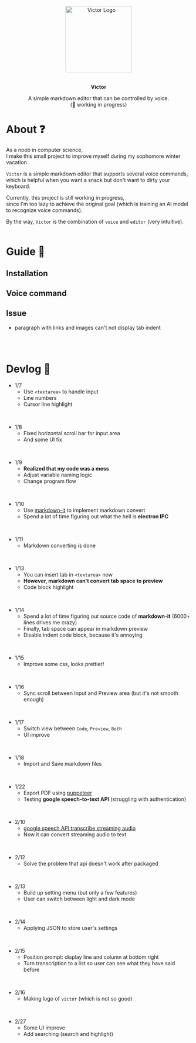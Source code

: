 <div align="center">
  <img alt="Victor Logo" src="https://github.com/Tanimal19/Victor/blob/2780a488d727fe62bc0f57a9ab6769f92bfcdbf7/Logo(no%20text).svg" width="180px">
  <br>
  <br>
  <strong>
    <p>Victor</p>
  </strong>
  <p>
    A simple markdown editor that can be controlled by voice.
    <br>
    (🚧 working in progress)
  </p>
</div>

# About ❓
As a noob in computer science,  
I make this small project to improve myself during my sophomore winter vacation.  
  
`Victor` is a simple markdown editor that supports several voice commands,  
which is helpful when you want a snack but don't want to dirty your keyboard.
  
Currently, this project is still working in progress,  
since I'm too lazy to achieve the original goal (which is training an AI model to recognize voice commands).

By the way, `Victor` is the combination of `voice` and `editor` (very intuitive).
<br>
<br>

# Guide 📖
## Installation

## Voice command

## Issue
- paragraph with links and images can't not display tab indent
<br>

<br>

# Devlog 📝

- 1/7
  - Use `<textarea>` to handle input
  - Line numbers
  - Cursor line highlight
<br>

- 1/8
  - Fixed horizontal scroll bar for input area
  - And some UI fix
<br>

- 1/9
  - **Realized that my code was a mess**
  - Adjust variable naming logic
  - Change program flow
<br>

- 1/10
  - Use [markdown-it](https://github.com/markdown-it/markdown-it) to implement markdown convert
  - Spend a lot of time figuring out what the hell is **electron IPC**
<br>

- 1/11
  - Markdown converting is done
<br>

- 1/13
  - You can insert tab in `<textarea>` now
  - **However, markdown can't convert tab space to preview**
  - Code block highlight
<br>

- 1/14
  - Spend a lot of time figuring out source code of **markdown-it** (6000+ lines drives me crazy)
  - Finally, tab space can appear in markdown preview
  - Disable indent code block, because it's annoying
<br>

- 1/15
  - Improve some css, looks prettier!
<br>

- 1/16
  - Sync scroll between Input and Preview area (but it's not smooth enough)
<br>

- 1/17
  - Switch view between `Code`, `Preview`, `Both`
  - UI improve
<br>

- 1/18
  - Import and Save markdown files
<br>

- 1/22
  - Export PDF using [puppeteer](https://pptr.dev/api/puppeteer.page.pdf)
  - Testing **google speech-to-text API** (struggling with authentication)
<br>

- 2/10
  - [google speech API transcribe streaming audio](https://cloud.google.com/speech-to-text/docs/transcribe-streaming-audio)
  - Now it can convert streaming audio to text
<br>

- 2/12
  - Solve the problem that api doesn't work after packaged
<br>

- 2/13
  - Build up setting menu (but only a few features)
  - User can switch between light and dark mode
<br>

- 2/14
  - Applying JSON to store user's settings
<br>

- 2/15
  - Position prompt: display line and column at bottom right
  - Turn transcription to a list so user can see what they have said before
<br>

- 2/16
  - Making logo of `victor` (which is not so good)
<br>

- 2/27
  - Some UI improve
  - Add searching (search and highlight)
<br>
